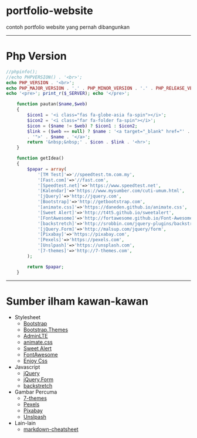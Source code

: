 # portfolio-website
contoh portfolio website yang pernah dibangunkan

___
# Php Version

```php
//phpinfo();
//echo PHPVERSION() . '<br>';
echo PHP_VERSION . '<br>';
echo PHP_MAJOR_VERSION . '.' . PHP_MINOR_VERSION . '.' . PHP_RELEASE_VERSION . '<br>';
echo '<pre>'; print_r($_SERVER); echo '</pre>';
```

```php
	function pautan($name,$web)
	{
		$icon1 = '<i class="fas fa-globe-asia fa-spin"></i>';
		$icon2 = '<i class="far fa-folder fa-spin"></i>';
		$icon = ($name != $web) ? $icon1 : $icon2;
		$link = ($web == null) ? $name : '<a target="_blank" href="' . $web
		. '">' . $name . '</a>';
		return '&nbsp;&nbsp;' . $icon . $link . '<hr>';
	}
```

```php
	function getIdea()
	{
		$papar = array(
			'[TM Test]'=>'//speedtest.tm.com.my',
			'[Fast.com]'=>'//fast.com',
			'[Speedtest.net]'=>'https://www.speedtest.net',
			'[Kalendar]'=>'https://www.mysumber.com/cuti-umum.html',
			'[jQuery]'=>'http://jquery.com',
			'[Bootstrap]'=>'http://getbootstrap.com',
			'[animate.css]'=>'https://daneden.github.io/animate.css',
			'[Sweet Alert]'=>'http://t4t5.github.io/sweetalert',
			'[FontAwesome]'=>'http://fortawesome.github.io/Font-Awesome',
			'[backstretch]'=>'http://srobbin.com/jquery-plugins/backstretch',
			'[jQuery.Form]'=>'http://malsup.com/jquery/form',
			'[Pixabay]'=>'https://pixabay.com',
			'[Pexels]'=>'https://pexels.com',
			'[Unslpash]'=>'https://unsplash.com',
			'[7-themes]'=>'http://7-themes.com',
		);

		return $papar;
	}
```
___
# Sumber ilham kawan-kawan
* Stylesheet
  * [Bootstrap](http://getbootstrap.com)
  * [Bootstrap.Themes](http://bootstrap.themes.guide)
  * [AdminLTE](https://adminlte.io/themes/AdminLTE)
  * [animate.css](https://daneden.github.io/animate.css)
  * [Sweet Alert](http://t4t5.github.io/sweetalert)
  * [FontAwesome](http://fortawesome.github.io/Font-Awesome)
  * [Enjoy Css](https://enjoycss.com)
* Javascript
  * [jQuery](http://jquery.com)
  * [jQuery.Form](http://malsup.com/jquery/form)
  * [backstretch](http://srobbin.com/jquery-plugins/backstretch)
* Gambar Percuma
  * [7-themes](http://7-themes.com)
  * [Pexels](https://pexels.com)
  * [Pixabay](https://pixabay.com)
  * [Unslpash](https://unsplash.com)
* Lain-lain
  * [markdown-cheatsheet](https://guides.github.com/pdfs/markdown-cheatsheet-online.pdf)